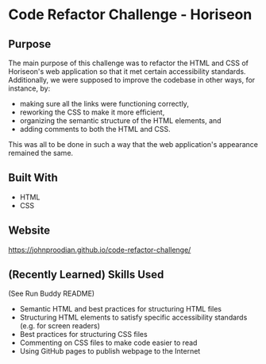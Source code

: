# Code Refactor Challenge - Horiseon

## Purpose
The main purpose of this challenge was to refactor the HTML and CSS of Horiseon's web application so that it met certain accessibility standards. Additionally, we were supposed to improve the codebase in other ways, for instance, by:

* making sure all the links were functioning correctly,
* reworking the CSS to make it more efficient, 
* organizing the semantic structure of the HTML elements, and
* adding comments to both the HTML and CSS.

This was all to be done in such a way that the web application's appearance remained the same.

## Built With
* HTML
* CSS

## Website
https://johnproodian.github.io/code-refactor-challenge/

## (Recently Learned) Skills Used
(See Run Buddy README)
* Semantic HTML and best practices for structuring HTML files
* Structuring HTML elements to satisfy specific accessibility standards (e.g. for screen readers)
* Best practices for structuring CSS files
* Commenting on CSS files to make code easier to read
* Using GitHub pages to publish webpage to the Internet
